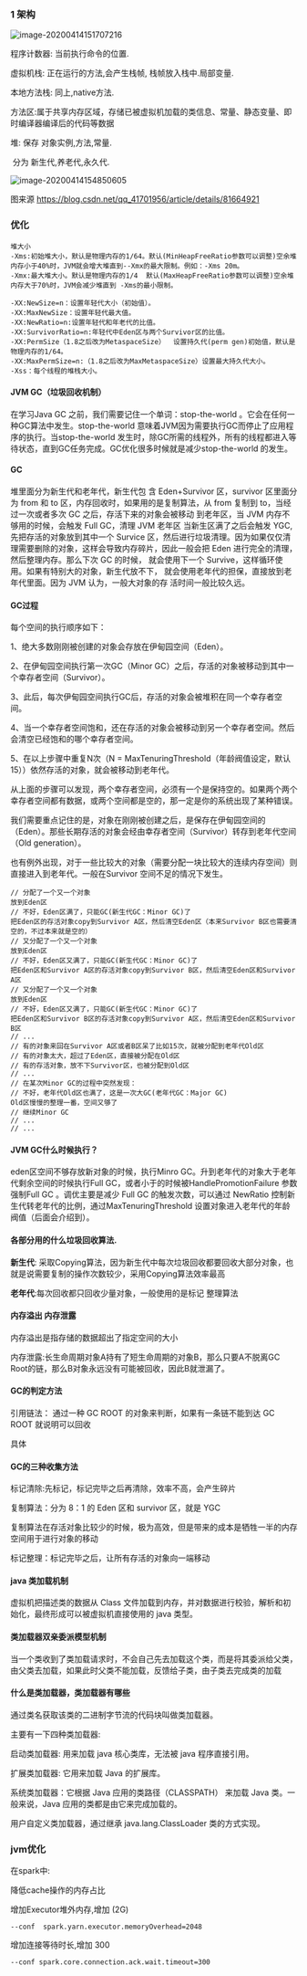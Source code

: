 

### 1 架构



![image-20200414151707216](./../image-md/jvm%E6%9E%B6%E6%9E%84%E5%9B%BE.png)

程序计数器: 当前执行命令的位置.

虚拟机栈: 正在运行的方法,会产生栈帧, 栈帧放入栈中.局部变量.

本地方法栈: 同上,native方法.

方法区:属于共享内存区域，存储已被虚拟机加载的类信息、常量、静态变量、即时编译器编译后的代码等数据

堆: 保存 对象实例,方法,常量.

​	分为 新生代,养老代,永久代.



![image-20200414154850605](../image-md/jvm%E4%B8%AA%E5%8C%BA%E5%9F%9F%E5%86%85%E5%AE%B9.png)

图来源 https://blog.csdn.net/qq_41701956/article/details/81664921





###  优化

```shell
堆大小
-Xms:初始堆大小，默认是物理内存的1/64。默认(MinHeapFreeRatio参数可以调整)空余堆内存小于40%时，JVM就会增大堆直到--Xmx的最大限制。例如：-Xms 20m。
-Xmx:最大堆大小。默认是物理内存的1/4  默认(MaxHeapFreeRatio参数可以调整)空余堆内存大于70%时，JVM会减少堆直到 -Xms的最小限制。

-XX:NewSize=n：设置年轻代大小（初始值）。 
-XX:MaxNewSize：设置年轻代最大值。
-XX:NewRatio=n:设置年轻代和年老代的比值。
-XX:SurvivorRatio=n:年轻代中Eden区与两个Survivor区的比值。
-XX:PermSize（1.8之后改为MetaspaceSize）  设置持久代(perm gen)初始值，默认是物理内存的1/64。
-XX:MaxPermSize=n:（1.8之后改为MaxMetaspaceSize）设置最大持久代大小。
-Xss：每个线程的堆栈大小。

```

#### JVM GC（垃圾回收机制）

在学习Java GC 之前，我们需要记住一个单词：stop-the-world 。它会在任何一种GC算法中发生。stop-the-world 意味着JVM因为需要执行GC而停止了应用程序的执行。当stop-the-world 发生时，除GC所需的线程外，所有的线程都进入等待状态，直到GC任务完成。GC优化很多时候就是减少stop-the-world 的发生。

#### GC

堆里面分为新生代和老年代，新生代包 含 Eden+Survivor 区，survivor 区里面分为 from 和 to 区，内存回收时，如果用的是复制算法，从 from 复制到 to，当经过一次或者多次 GC 之后，存活下来的对象会被移动
到老年区，当 JVM 内存不够用的时候，会触发 Full GC，清理 JVM 老年区
当新生区满了之后会触发 YGC,先把存活的对象放到其中一个 Survice
区，然后进行垃圾清理。因为如果仅仅清理需要删除的对象，这样会导致内存碎片，因此一般会把 Eden 进行完全的清理，然后整理内存。那么下次 GC 的时候， 就会使用下一个 Survive，这样循环使用。如果有特别大的对象，新生代放不下，
就会使用老年代的担保，直接放到老年代里面。因为 JVM 认为，一般大对象的存 活时间一般比较久远。

#### GC过程

每个空间的执行顺序如下：

1、绝大多数刚刚被创建的对象会存放在伊甸园空间（Eden）。

2、在伊甸园空间执行第一次GC（Minor GC）之后，存活的对象被移动到其中一个幸存者空间（Survivor）。

3、此后，每次伊甸园空间执行GC后，存活的对象会被堆积在同一个幸存者空间。

4、当一个幸存者空间饱和，还在存活的对象会被移动到另一个幸存者空间。然后会清空已经饱和的哪个幸存者空间。

5、在以上步骤中重复N次（N = MaxTenuringThreshold（年龄阀值设定，默认15））依然存活的对象，就会被移动到老年代。

从上面的步骤可以发现，两个幸存者空间，必须有一个是保持空的。如果两个两个幸存者空间都有数据，或两个空间都是空的，那一定是你的系统出现了某种错误。

我们需要重点记住的是，对象在刚刚被创建之后，是保存在伊甸园空间的（Eden）。那些长期存活的对象会经由幸存者空间（Survivor）转存到老年代空间（Old generation）。

也有例外出现，对于一些比较大的对象（需要分配一块比较大的连续内存空间）则直接进入到老年代。一般在Survivor 空间不足的情况下发生。

```
// 分配了一个又一个对象
放到Eden区
// 不好，Eden区满了，只能GC(新生代GC：Minor GC)了
把Eden区的存活对象copy到Survivor A区，然后清空Eden区（本来Survivor B区也需要清空的，不过本来就是空的）
// 又分配了一个又一个对象
放到Eden区
// 不好，Eden区又满了，只能GC(新生代GC：Minor GC)了
把Eden区和Survivor A区的存活对象copy到Survivor B区，然后清空Eden区和Survivor A区
// 又分配了一个又一个对象
放到Eden区
// 不好，Eden区又满了，只能GC(新生代GC：Minor GC)了
把Eden区和Survivor B区的存活对象copy到Survivor A区，然后清空Eden区和Survivor B区
// ...
// 有的对象来回在Survivor A区或者B区呆了比如15次，就被分配到老年代Old区
// 有的对象太大，超过了Eden区，直接被分配在Old区
// 有的存活对象，放不下Survivor区，也被分配到Old区
// ...
// 在某次Minor GC的过程中突然发现：
// 不好，老年代Old区也满了，这是一次大GC(老年代GC：Major GC)
Old区慢慢的整理一番，空间又够了
// 继续Minor GC
// ...
// ...
```



#### JVM GC什么时候执行？

eden区空间不够存放新对象的时候，执行Minro GC。升到老年代的对象大于老年代剩余空间的时候执行Full GC，或者小于的时候被HandlePromotionFailure 参数强制Full GC 。调优主要是减少 Full GC 的触发次数，可以通过 NewRatio 控制新生代转老年代的比例，通过MaxTenuringThreshold 设置对象进入老年代的年龄阀值（后面会介绍到）。



#### 各部分用的什么垃圾回收算法.

**新生代**:  采取Copying算法，因为新生代中每次垃圾回收都要回收大部分对象，也就是说需要复制的操作次数较少，采用Copying算法效率最高

**老年代**:每次回收都只回收少量对象，一般使用的是标记 整理算法



#### 内存溢出   内存泄露

内存溢出是指存储的数据超出了指定空间的大小

内存泄露:长生命周期对象A持有了短生命周期的对象B，那么只要A不脱离GC Root的链，那么B对象永远没有可能被回收，因此B就泄漏了。



#### GC的判定方法

引用链法： 通过一种 GC ROOT 的对象来判断，如果有一条链不能到达 GC ROOT 就说明可以回收

具体

#### GC的三种收集方法

标记清除:先标记，标记完毕之后再清除，效率不高，会产生碎片

复制算法：分为 8：1 的 Eden 区和 survivor 区，就是 YGC  

​		复制算法在存活对象比较少的时候，极为高效，但是带来的成本是牺牲一半的内存空间用于进行对象的移动

标记整理：标记完毕之后，让所有存活的对象向一端移动







#### **java 类加载机制**

虚拟机把描述类的数据从 Class 文件加载到内存，并对数据进行校验，解析和初始化，最终形成可以被虚拟机直接使用的 java 类型。

#### **类加载器双亲委派模型机制**

当一个类收到了类加载请求时，不会自己先去加载这个类，而是将其委派给父类，由父类去加载，如果此时父类不能加载，反馈给子类，由子类去完成类的加载

#### **什么是类加载器，类加载器有哪些**

通过类名获取该类的二进制字节流的代码块叫做类加载器。

主要有一下四种类加载器:

启动类加载器:	用来加载 java 核心类库，无法被 java 程序直接引用。

扩展类加载器:	它用来加载 Java 的扩展库。

系统类加载器：它根据 Java 应用的类路径（CLASSPATH） 来加载 Java 类。一般来说，Java 应用的类都是由它来完成加载的。

用户自定义类加载器，通过继承 java.lang.ClassLoader 类的方式实现。



### jvm优化

在spark中:

降低cache操作的内存占比 

增加Executor堆外内存,增加 (2G)

```
--conf  spark.yarn.executor.memoryOverhead=2048
```



增加连接等待时长,增加 300

```
--conf spark.core.connection.ack.wait.timeout=300
```



